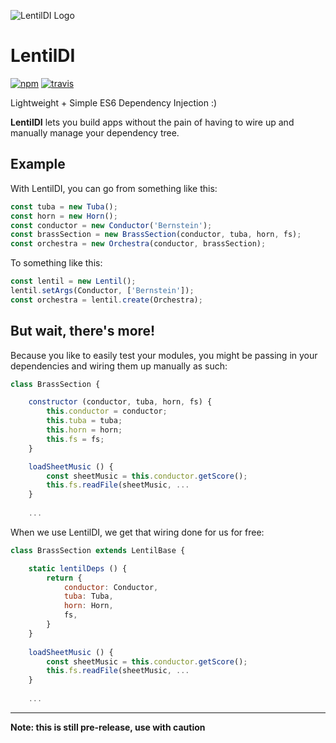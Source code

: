 ![LentilDI Logo](http://i.imgur.com/BKDQnkU.png)

LentilDI
========
[![npm](https://img.shields.io/npm/v/lentildi.svg?maxAge=2592000)]()
[![travis](https://travis-ci.org/magicmark/LentilDI.svg?branch=master)]()

Lightweight + Simple ES6 Dependency Injection :)

**LentilDI** lets you build apps without the pain of having to wire up and manually manage your dependency tree.

## Example

With LentilDI, you can go from something like this:

```javascript
const tuba = new Tuba();
const horn = new Horn();
const conductor = new Conductor('Bernstein');
const brassSection = new BrassSection(conductor, tuba, horn, fs);
const orchestra = new Orchestra(conductor, brassSection);
```

To something like this:

```javascript
const lentil = new Lentil();
lentil.setArgs(Conductor, ['Bernstein']);
const orchestra = lentil.create(Orchestra);
```

## But wait, there's more!

Because you like to easily test your modules, you might be passing in your dependencies and wiring them up manually as such:

```javascript
class BrassSection {

    constructor (conductor, tuba, horn, fs) {
        this.conductor = conductor;
        this.tuba = tuba;
        this.horn = horn;
        this.fs = fs;
    }

    loadSheetMusic () {
        const sheetMusic = this.conductor.getScore();
        this.fs.readFile(sheetMusic, ...
    }
    
    ...
```

When we use LentilDI, we get that wiring done for us for free:

```javascript
class BrassSection extends LentilBase {

    static lentilDeps () {
        return {
            conductor: Conductor,
            tuba: Tuba,
            horn: Horn,
            fs,
        }
    }
    
    loadSheetMusic () {
        const sheetMusic = this.conductor.getScore();
        this.fs.readFile(sheetMusic, ...
    }
    
    ...
```


---

**Note: this is still pre-release, use with caution**
